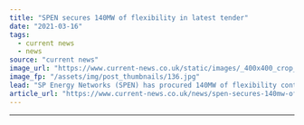 ```yaml
---
title: "SPEN secures 140MW of flexibility in latest tender"
date: "2021-03-16"
tags: 
  - current news
  - news
source: "current news"
image_url: "https://www.current-news.co.uk/static/images/_400x400_crop_center-center/SP-Energy-Networks.jpg"
image_fp: "/assets/img/post_thumbnails/136.jpg"
lead: "​SP Energy Networks (SPEN) has procured 140MW of flexibility contracts in its latest tender, the first in which it has tendered for low voltage flexibility."
article_url: "https://www.current-news.co.uk/news/spen-secures-140mw-of-flexibility-in-latest-tender?utm_source=rss-feeds&utm_medium=rss&utm_campaign=rss"
---
```


---
